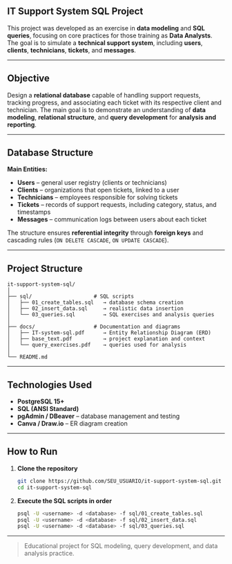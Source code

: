 ## IT Support System SQL Project

This project was developed as an exercise in **data modeling** and **SQL queries**, focusing on core practices for those training as **Data Analysts**.
The goal is to simulate a **technical support system**, including **users**, **clients**, **technicians**, **tickets**, and **messages**.

---

## Objective

Design a **relational database** capable of handling support requests, tracking progress, and associating each ticket with its respective client and technician.
The main goal is to demonstrate an understanding of **data modeling**, **relational structure**, and **query development** for **analysis and reporting**.

---

## Database Structure

**Main Entities:**

* **Users** – general user registry (clients or technicians)
* **Clients** – organizations that open tickets, linked to a user
* **Technicians** – employees responsible for solving tickets
* **Tickets** – records of support requests, including category, status, and timestamps
* **Messages** – communication logs between users about each ticket

The structure ensures **referential integrity** through **foreign keys** and cascading rules (`ON DELETE CASCADE`, `ON UPDATE CASCADE`).

---

## Project Structure

```
it-support-system-sql/
│
├── sql/                    # SQL scripts
│   ├── 01_create_tables.sql   → database schema creation
│   ├── 02_insert_data.sql     → realistic data insertion
│   └── 03_queries.sql         → SQL exercises and analysis queries
│
├── docs/                   # Documentation and diagrams
│   ├── IT-system-sql.pdf      → Entity Relationship Diagram (ERD)
│   ├── base_text.pdf          → project explanation and context
│   └── query_exercises.pdf    → queries used for analysis
│
└── README.md
```

---

## Technologies Used

* **PostgreSQL 15+**
* **SQL (ANSI Standard)**
* **pgAdmin / DBeaver** – database management and testing
* **Canva / Draw.io** – ER diagram creation

---

## How to Run

1. **Clone the repository**

   ```bash
   git clone https://github.com/SEU_USUARIO/it-support-system-sql.git
   cd it-support-system-sql
   ```

2. **Execute the SQL scripts in order**

   ```bash
   psql -U <username> -d <database> -f sql/01_create_tables.sql
   psql -U <username> -d <database> -f sql/02_insert_data.sql
   psql -U <username> -d <database> -f sql/03_queries.sql
   ```

---


> Educational project for SQL modeling, query development, and data analysis practice.
